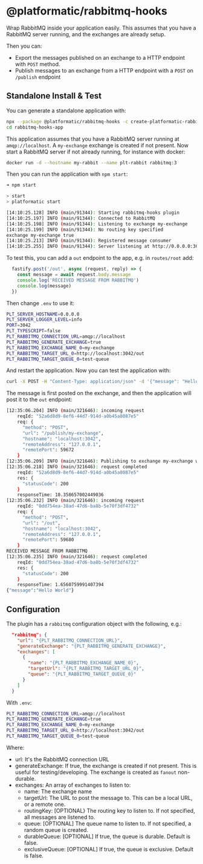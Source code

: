 # @platformatic/rabbitmq-hooks

Wrap RabbitMQ inside your application easily.
This assumes that you have a RabbitMQ server running, and the exchanges are already setup.

Then you can:
- Export the messages published on an exchange to a HTTP endpoint with `POST` method.
- Publish messages to an exchange from a HTTP endpoint with a `POST` on `/publish` endpoint


## Standalone Install & Test

You can generate a standalone application with: 

```bash
npx --package @platformatic/rabbitmq-hooks -c create-platformatic-rabbitmq-hooks
cd rabbitmq-hooks-app
```

This application assumes that you have a RabbitMQ server running at `amqp://localhost`. A `my-exchange` exchange is created if not present.
Now start a RabbitMQ server if not already running, for instance with docker:

```bash
docker run -d --hostname my-rabbit --name plt-rabbit rabbitmq:3

```

Then you can run the application with `npm start`:

```bash
➜ npm start

> start
> platformatic start

[14:10:25.128] INFO (main/91344): Starting rabbitmq-hooks plugin
[14:10:25.197] INFO (main/91344): Connected to RabbitMQ
[14:10:25.198] INFO (main/91344): Listening to exchange my-exchange
[14:10:25.199] INFO (main/91344): No routing key specified
exchange my-exchange true
[14:10:25.213] INFO (main/91344): Registered message consumer
[14:10:25.255] INFO (main/91344): Server listening at http://0.0.0.0:3042
```

To test this, you can add a `out` endpoint to the app, e.g. in `routes/root` add:

```javascript
  fastify.post('/out', async (request, reply) => {
    const message = await request.body.message
    console.log('RECEIVED MESSAGE FROM RABBITMQ')
    console.log(message)
  })
```

Then change `.env` to use it:

```bash
PLT_SERVER_HOSTNAME=0.0.0.0
PLT_SERVER_LOGGER_LEVEL=info
PORT=3042
PLT_TYPESCRIPT=false
PLT_RABBITMQ_CONNECTION_URL=amqp://localhost
PLT_RABBITMQ_GENERATE_EXCHANGE=true
PLT_RABBITMQ_EXCHANGE_NAME_0=my-exchange
PLT_RABBITMQ_TARGET_URL_0=http://localhost:3042/out
PLT_RABBITMQ_TARGET_QUEUE_0=test-queue
```

And restart the application. Now you can test the application with:

```bash
curl -X POST -H "Content-Type: application/json" -d '{"message": "Hello World"}' http://localhost:3042/publish/my-exchange
```

The message is first posted on the exchange, and then the application will post it to the `out` endpoint:

```bash
[12:35:06.204] INFO (main/321646): incoming request
    reqId: "52a6d8d9-8ef6-44d7-914d-a0b45a8087e5"
    req: {
      "method": "POST",
      "url": "/publish/my-exchange",
      "hostname": "localhost:3042",
      "remoteAddress": "127.0.0.1",
      "remotePort": 59672
    }
[12:35:06.209] INFO (main/321646): Publishing to exchange my-exchange with routing key undefined
[12:35:06.218] INFO (main/321646): request completed
    reqId: "52a6d8d9-8ef6-44d7-914d-a0b45a8087e5"
    res: {
      "statusCode": 200
    }
    responseTime: 10.358657002449036
[12:35:06.232] INFO (main/321646): incoming request
    reqId: "0dd754ea-38ad-47d6-ba8b-5e70f3df4732"
    req: {
      "method": "POST",
      "url": "/out",
      "hostname": "localhost:3042",
      "remoteAddress": "127.0.0.1",
      "remotePort": 59680
    }
RECEIVED MESSAGE FROM RABBITMQ
[12:35:06.235] INFO (main/321646): request completed
    reqId: "0dd754ea-38ad-47d6-ba8b-5e70f3df4732"
    res: {
      "statusCode": 200
    }
    responseTime: 1.6560759991407394
{"message":"Hello World"}
```

## Configuration

The plugin has a `rabbitmq` configuration object with the following, e.g.:

```json
  "rabbitmq": {
    "url": "{PLT_RABBITMQ_CONNECTION_URL}",
    "generateExchange": "{PLT_RABBITMQ_GENERATE_EXCHANGE}",
    "exchanges": [
      {
        "name": "{PLT_RABBITMQ_EXCHANGE_NAME_0}",
        "targetUrl": "{PLT_RABBITMQ_TARGET_URL_0}",
        "queue": "{PLT_RABBITMQ_TARGET_QUEUE_0}"
      }
    ]
  }
```
With `.env`:

```bash
PLT_RABBITMQ_CONNECTION_URL=amqp://localhost
PLT_RABBITMQ_GENERATE_EXCHANGE=true
PLT_RABBITMQ_EXCHANGE_NAME_0=my-exchange
PLT_RABBITMQ_TARGET_URL_0=http://localhost:3042/out
PLT_RABBITMQ_TARGET_QUEUE_0=test-queue
```

Where:
- url: It's the RabbitMQ connection URL
- generateExchange: If true, the exchange is created if not present. This is useful for testing/developing. The exchange is created as `fanout` non-durable.
- exchanges: An array of exchanges to listen to:
    - name: The exchange name
    - targetUrl: The URL to post the message to. This can be a local URL, or a remote one.
    - routingKey: [OPTIONAL} The routing key to listen to. If not specified, all messages are listened to.
    - queue: [OPTIONAL] The queue name to listen to. If not specified, a random queue is created.
    - durableQueue: [OPTIONAL] If true, the queue is durable. Default is false.
    - exclusiveQueue: [OPTIONAL] If true, the queue is exclusive. Default is false.


